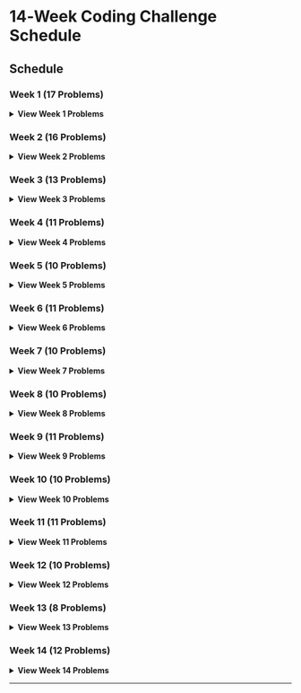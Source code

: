 # 14‑Week Coding Challenge Schedule

## Schedule

### Week 1 (17 Problems)
<details>
  <summary><strong>View Week 1 Problems</strong></summary>

| #  | Problem                                               | Difficulty | Time    |
|----|-------------------------------------------------------|------------|---------|
| 1  | [Two Sum](#)                                          | Easy       | 15 mins |
| 2  | [Valid Parentheses](#)                                | Easy       | 20 mins |
| 3  | [Merge Two Sorted Lists](#)                           | Easy       | 20 mins |
| 4  | [Best Time to Buy and Sell Stock](#)                  | Easy       | 20 mins |
| 5  | [Valid Palindrome](#)                                 | Easy       | 15 mins |
| 6  | [Invert Binary Tree](#)                               | Easy       | 15 mins |
| 7  | [Valid Anagram](#)                                    | Easy       | 15 mins |
| 8  | [Binary Search](#)                                    | Easy       | 15 mins |
| 9  | [Flood Fill](#)                                       | Easy       | 20 mins |
| 10 | [Lowest Common Ancestor of a Binary Search Tree](#)   | Easy       | 20 mins |
| 11 | [Balanced Binary Tree](#)                             | Easy       | 15 mins |
| 12 | [Linked List Cycle](#)                                | Easy       | 20 mins |
| 13 | [Implement Queue using Stacks](#)                     | Easy       | 20 mins |
| 14 | [First Bad Version](#)                                | Easy       | 20 mins |
| 15 | [Ransom Note](#)                                      | Easy       | 15 mins |
| 16 | [Climbing Stairs](#)                                  | Easy       | 20 mins |
| 17 | [Longest Palindrome](#)                               | Easy       | 20 mins |

<details>
  <summary><em>Sample Daily Breakdown for Week 1</em></summary>

For example, you might divide the 17 problems over 6 practice days (leaving 1 day for review/rest):

**Day 1:**  
- Two Sum  
- Valid Parentheses  
- Merge Two Sorted Lists  

**Day 2:**  
- Best Time to Buy and Sell Stock  
- Valid Palindrome  
- Invert Binary Tree  

**Day 3:**  
- Valid Anagram  
- Binary Search  
- Flood Fill  

**Day 4:**  
- Lowest Common Ancestor of a Binary Search Tree  
- Balanced Binary Tree  
- Linked List Cycle  

**Day 5:**  
- Implement Queue using Stacks  
- First Bad Version  
- Ransom Note  

**Day 6:**  
- Climbing Stairs  
- Longest Palindrome  

**Day 7:**  
- **Review/Rest Day**

*Feel free to adjust the number of problems per day to match your pace!*
</details>

</details>

### Week 2 (16 Problems)
<details>
  <summary><strong>View Week 2 Problems</strong></summary>

| #  | Problem                                        | Difficulty | Time    |
|----|------------------------------------------------|------------|---------|
| 1  | [Reverse Linked List](#)                       | Easy       | 20 mins |
| 2  | [Majority Element](#)                          | Easy       | 20 mins |
| 3  | [Add Binary](#)                                | Easy       | 15 mins |
| 4  | [Diameter of Binary Tree](#)                   | Easy       | 30 mins |
| 5  | [Middle of the Linked List](#)                 | Easy       | 20 mins |
| 6  | [Maximum Depth of Binary Tree](#)              | Easy       | 15 mins |
| 7  | [Contains Duplicate](#)                        | Easy       | 15 mins |
| 8  | [Meeting Rooms](#)                             | Easy       | 20 mins |
| 9  | [Roman to Integer](#)                          | Easy       | 20 mins |
| 10 | [Backspace String Compare](#)                  | Easy       | 15 mins |
| 11 | [Counting Bits](#)                             | Easy       | 15 mins |
| 12 | [Same Tree](#)                                 | Easy       | 20 mins |
| 13 | [Number of 1 Bits](#)                          | Easy       | 15 mins |
| 14 | [Longest Common Prefix](#)                     | Easy       | 20 mins |
| 15 | [Single Number](#)                             | Easy       | 15 mins |
| 16 | [Palindrome Linked List](#)                    | Easy       | 20 mins |
</details>

### Week 3 (13 Problems)
<details>
  <summary><strong>View Week 3 Problems</strong></summary>

| #  | Problem                                                     | Difficulty | Time    |
|----|-------------------------------------------------------------|------------|---------|
| 1  | [Move Zeroes](#)                                            | Easy       | 20 mins |
| 2  | [Symmetric Tree](#)                                         | Easy       | 20 mins |
| 3  | [Missing Number](#)                                         | Easy       | 15 mins |
| 4  | [Palindrome Number](#)                                      | Easy       | 15 mins |
| 5  | [Convert Sorted Array to Binary Search Tree](#)             | Easy       | 20 mins |
| 6  | [Reverse Bits](#)                                           | Easy       | 15 mins |
| 7  | [Subtree of Another Tree](#)                                | Easy       | 20 mins |
| 8  | [Squares of a Sorted Array](#)                              | Easy       | 20 mins |
| 9  | [Maximum Subarray](#)                                       | Medium     | 20 mins |
| 10 | [Insert Interval](#)                                        | Medium     | 25 mins |
| 11 | [01 Matrix](#)                                              | Medium     | 30 mins |
| 12 | [K Closest Points to Origin](#)                             | Medium     | 30 mins |
| 13 | [Longest Substring Without Repeating Characters](#)        | Medium     | 30 mins |
</details>

### Week 4 (11 Problems)
<details>
  <summary><strong>View Week 4 Problems</strong></summary>

| #  | Problem                                                | Difficulty | Time    |
|----|--------------------------------------------------------|------------|---------|
| 1  | [3Sum](#)                                             | Medium     | 30 mins |
| 2  | [Binary Tree Level Order Traversal](#)                 | Medium     | 20 mins |
| 3  | [Clone Graph](#)                                      | Medium     | 25 mins |
| 4  | [Evaluate Reverse Polish Notation](#)                 | Medium     | 30 mins |
| 5  | [Course Schedule](#)                                  | Medium     | 30 mins |
| 6  | [Implement Trie (Prefix Tree)](#)                     | Medium     | 35 mins |
| 7  | [Coin Change](#)                                      | Medium     | 25 mins |
| 8  | [Product of Array Except Self](#)                     | Medium     | 30 mins |
| 9  | [Min Stack](#)                                        | Medium     | 20 mins |
| 10 | [Validate Binary Search Tree](#)                      | Medium     | 20 mins |
| 11 | [Number of Islands](#)                                | Medium     | 25 mins |
</details>

### Week 5 (10 Problems)
<details>
  <summary><strong>View Week 5 Problems</strong></summary>

| #  | Problem                                           | Difficulty | Time    |
|----|---------------------------------------------------|------------|---------|
| 1  | [Rotting Oranges](#)                              | Medium     | 30 mins |
| 2  | [Search in Rotated Sorted Array](#)               | Medium     | 30 mins |
| 3  | [Combination Sum](#)                              | Medium     | 30 mins |
| 4  | [Permutations](#)                                 | Medium     | 30 mins |
| 5  | [Merge Intervals](#)                              | Medium     | 30 mins |
| 6  | [Lowest Common Ancestor of a Binary Tree](#)      | Medium     | 25 mins |
| 7  | [Time Based Key-Value Store](#)                   | Medium     | 35 mins |
| 8  | [Accounts Merge](#)                               | Medium     | 30 mins |
| 9  | [Sort Colors](#)                                  | Medium     | 25 mins |
| 10 | [Word Break](#)                                   | Medium     | 30 mins |
</details>

### Week 6 (11 Problems)
<details>
  <summary><strong>View Week 6 Problems</strong></summary>

| #  | Problem                                                          | Difficulty | Time    |
|----|------------------------------------------------------------------|------------|---------|
| 1  | [Partition Equal Subset Sum](#)                                  | Medium     | 30 mins |
| 2  | [String to Integer (atoi)](#)                                    | Medium     | 25 mins |
| 3  | [Spiral Matrix](#)                                               | Medium     | 25 mins |
| 4  | [Subsets](#)                                                     | Medium     | 30 mins |
| 5  | [Binary Tree Right Side View](#)                                 | Medium     | 20 mins |
| 6  | [Longest Palindromic Substring](#)                               | Medium     | 25 mins |
| 7  | [Unique Paths](#)                                                | Medium     | 20 mins |
| 8  | [Construct Binary Tree from Preorder and Inorder Traversal](#)   | Medium     | 25 mins |
| 9  | [Container With Most Water](#)                                   | Medium     | 35 mins |
| 10 | [Letter Combinations of a Phone Number](#)                       | Medium     | 30 mins |
| 11 | [Word Search](#)                                                 | Medium     | 30 mins |
</details>

### Week 7 (10 Problems)
<details>
  <summary><strong>View Week 7 Problems</strong></summary>

| #  | Problem                                          | Difficulty | Time    |
|----|--------------------------------------------------|------------|---------|
| 1  | [Find All Anagrams in a String](#)               | Medium     | 30 mins |
| 2  | [Minimum Height Trees](#)                        | Medium     | 30 mins |
| 3  | [Task Scheduler](#)                              | Medium     | 35 mins |
| 4  | [LRU Cache](#)                                   | Medium     | 30 mins |
| 5  | [Kth Smallest Element in a BST](#)               | Medium     | 25 mins |
| 6  | [Daily Temperatures](#)                          | Medium     | 30 mins |
| 7  | [House Robber](#)                                | Medium     | 25 mins |
| 8  | [Gas Station](#)                                 | Medium     | 30 mins |
| 9  | [Next Permutation](#)                            | Medium     | 30 mins |
| 10 | [Valid Sudoku](#)                                | Medium     | 35 mins |
</details>

### Week 8 (10 Problems)
<details>
  <summary><strong>View Week 8 Problems</strong></summary>

| #  | Problem                                               | Difficulty | Time    |
|----|-------------------------------------------------------|------------|---------|
| 1  | [Group Anagrams](#)                                   | Medium     | 25 mins |
| 2  | [Maximum Product Subarray](#)                         | Medium     | 30 mins |
| 3  | [Design Add and Search Words Data Structure](#)       | Medium     | 35 mins |
| 4  | [Pacific Atlantic Water Flow](#)                      | Medium     | 30 mins |
| 5  | [Remove Nth Node From End of List](#)                 | Medium     | 20 mins |
| 6  | [Shortest Path to Get Food](#)                        | Medium     | 30 mins |
| 7  | [Find the Duplicate Number](#)                        | Medium     | 20 mins |
| 8  | [Top K Frequent Words](#)                             | Medium     | 30 mins |
| 9  | [Longest Increasing Subsequence](#)                   | Medium     | 30 mins |
| 10 | [Graph Valid Tree](#)                                 | Medium     | 30 mins |
</details>

### Week 9 (11 Problems)
<details>
  <summary><strong>View Week 9 Problems</strong></summary>

| #  | Problem                                                     | Difficulty | Time    |
|----|-------------------------------------------------------------|------------|---------|
| 1  | [Course Schedule II](#)                                      | Medium     | 35 mins |
| 2  | [Swap Nodes in Pairs](#)                                     | Medium     | 25 mins |
| 3  | [Path Sum II](#)                                             | Medium     | 25 mins |
| 4  | [Longest Consecutive Sequence](#)                            | Medium     | 30 mins |
| 5  | [Rotate Array](#)                                            | Medium     | 25 mins |
| 6  | [Odd Even Linked List](#)                                    | Medium     | 25 mins |
| 7  | [Decode String](#)                                           | Medium     | 30 mins |
| 8  | [Contiguous Array](#)                                        | Medium     | 30 mins |
| 9  | [Maximum Width of Binary Tree](#)                            | Medium     | 20 mins |
| 10 | [Find K Closest Elements](#)                                 | Medium     | 30 mins |
| 11 | [Longest Repeating Character Replacement](#)               | Medium     | 30 mins |
</details>

### Week 10 (10 Problems)
<details>
  <summary><strong>View Week 10 Problems</strong></summary>

| #  | Problem                                                | Difficulty | Time    |
|----|--------------------------------------------------------|------------|---------|
| 1  | [Inorder Successor in BST](#)                          | Medium     | 30 mins |
| 2  | [Jump Game](#)                                         | Medium     | 20 mins |
| 3  | [Add Two Numbers](#)                                   | Medium     | 25 mins |
| 4  | [Generate Parentheses](#)                              | Medium     | 25 mins |
| 5  | [Sort List](#)                                         | Medium     | 25 mins |
| 6  | [Number of Connected Components in an Undirected Graph](#) | Medium  | 30 mins |
| 7  | [Minimum Knight Moves](#)                              | Medium     | 35 mins |
| 8  | [Subarray Sum Equals K](#)                             | Medium     | 35 mins |
| 9  | [Asteroid Collision](#)                                | Medium     | 30 mins |
| 10 | [Random Pick with Weight](#)                           | Medium     | 25 mins |
</details>

### Week 11 (11 Problems)
<details>
  <summary><strong>View Week 11 Problems</strong></summary>

| #  | Problem                                                    | Difficulty | Time    |
|----|------------------------------------------------------------|------------|---------|
| 1  | [Kth Largest Element in an Array](#)                       | Medium     | 30 mins |
| 2  | [Maximal Square](#)                                        | Medium     | 30 mins |
| 3  | [Rotate Image](#)                                          | Medium     | 25 mins |
| 4  | [Binary Tree Zigzag Level Order Traversal](#)              | Medium     | 25 mins |
| 5  | [Design Hit Counter](#)                                    | Medium     | 30 mins |
| 6  | [Path Sum III](#)                                          | Medium     | 35 mins |
| 7  | [Pow(x, n)](#)                                             | Medium     | 20 mins |
| 8  | [Search a 2D Matrix](#)                                    | Medium     | 30 mins |
| 9  | [Largest Number](#)                                        | Medium     | 20 mins |
| 10 | [Decode Ways](#)                                           | Medium     | 25 mins |
| 11 | [Meeting Rooms II](#)                                      | Medium     | 30 mins |
</details>

### Week 12 (10 Problems)
<details>
  <summary><strong>View Week 12 Problems</strong></summary>

| #  | Problem                                                   | Difficulty | Time    |
|----|-----------------------------------------------------------|------------|---------|
| 1  | [Reverse Integer](#)                                      | Medium     | 25 mins |
| 2  | [Set Matrix Zeroes](#)                                    | Medium     | 25 mins |
| 3  | [Reorder List](#)                                         | Medium     | 25 mins |
| 4  | [Encode and Decode Strings](#)                            | Medium     | 25 mins |
| 5  | [Cheapest Flights Within K Stops](#)                      | Medium     | 45 mins |
| 6  | [All Nodes Distance K in Binary Tree](#)                  | Medium     | 25 mins |
| 7  | [3Sum Closest](#)                                         | Medium     | 30 mins |
| 8  | [Rotate List](#)                                          | Medium     | 25 mins |
| 9  | [Find Minimum in Rotated Sorted Array](#)                 | Medium     | 30 mins |
| 10 | [Basic Calculator II](#)                                  | Medium     | 30 mins |
</details>

### Week 13 (8 Problems)
<details>
  <summary><strong>View Week 13 Problems</strong></summary>

| #  | Problem                                               | Difficulty | Time    |
|----|-------------------------------------------------------|------------|---------|
| 1  | [Minimum Window Substring](#)                         | Hard       | 30 mins |
| 2  | [Serialize and Deserialize Binary Tree](#)            | Hard       | 40 mins |
| 3  | [Trapping Rain Water](#)                              | Hard       | 35 mins |
| 4  | [Find Median from Data Stream](#)                     | Hard       | 30 mins |
| 5  | [Word Ladder](#)                                      | Hard       | 45 mins |
| 6  | [Basic Calculator](#)                                 | Hard       | 40 mins |
| 7  | [Maximum Profit in Job Scheduling](#)                 | Hard       | 45 mins |
| 8  | [Merge k Sorted Lists](#)                             | Hard       | 30 mins |
</details>

### Week 14 (12 Problems)
<details>
  <summary><strong>View Week 14 Problems</strong></summary>

| #  | Problem                                                    | Difficulty | Time    |
|----|------------------------------------------------------------|------------|---------|
| 1  | [Largest Rectangle in Histogram](#)                        | Hard       | 35 mins |
| 2  | [Binary Tree Maximum Path Sum](#)                          | Hard       | 35 mins |
| 3  | [Maximum Frequency Stack](#)                               | Hard       | 40 mins |
| 4  | [Median of Two Sorted Arrays](#)                           | Hard       | 40 mins |
| 5  | [Longest Increasing Path in a Matrix](#)                   | Hard       | 40 mins |
| 6  | [Longest Valid Parentheses](#)                             | Hard       | 35 mins |
| 7  | [Design In‑Memory File System](#)                          | Hard       | 40 mins |
| 8  | [Employee Free Time](#)                                    | Hard       | 35 mins |
| 9  | [Word Search II](#)                                        | Hard       | 40 mins |
| 10 | [Alien Dictionary](#)                                      | Hard       | 45 mins |
| 11 | [Bus Routes](#)                                            | Hard       | 45 mins |
| 12 | [Sliding Window Maximum](#)                                | Hard       | 35 mins |
</details>

---
